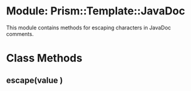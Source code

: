 # Module: Prism::Template::JavaDoc
    

This module contains methods for escaping characters in JavaDoc comments.


# Class Methods
## escape(value ) [](#method-c-escape)

